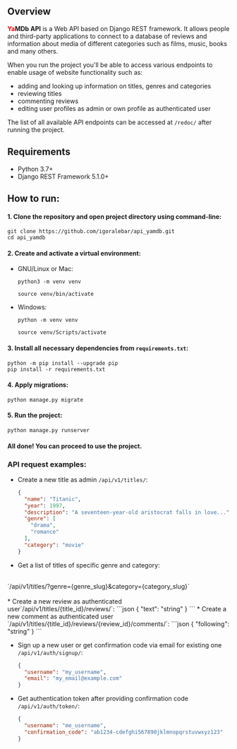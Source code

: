 ## Overview
**<span style="color:red">Ya</span>MDb API** is a Web API based on Django REST framework.
It allows people and third-party applications to connect to a database of reviews and information about media of different categories
such as films, music, books and many others.

When you run the project you'll be able to access various endpoints to enable usage of website functionality such as:
* adding and looking up information on titles, genres and categories
* reviewing titles
* commenting reviews
* editing user profiles as admin or own profile as authenticated user

The list of all available API endpoints can be accessed at `/redoc/` after running the project.

## Requirements
   * Python 3.7+
   * Django REST Framework 5.1.0+

## How to run:

#### 1. Clone the repository and open project directory using command-line:

    git clone https://github.com/igoralebar/api_yamdb.git
    cd api_yamdb

#### 2. Create and activate a virtual environment:
   
   * GNU/Linux or Mac:

       ```
       python3 -m venv venv
       ```
       ```
       source venv/bin/activate
       ```
   * Windows:
       ```
       python -m venv venv
       ```
       ```
       source venv/Scripts/activate
       ```

#### 3. Install all necessary dependencies from `requirements.txt`:

    python -m pip install --upgrade pip
    pip install -r requirements.txt

#### 4. Apply migrations:

    python manage.py migrate

#### 5. Run the project:

    python manage.py runserver

#### All done! You can proceed to use the project.

### API request examples:
* Create a new title as admin `/api/v1/titles/`:
    ```json
    {
      "name": "Titanic",
      "year": 1997,
      "description": "A seventeen-year-old aristocrat falls in love...",
      "genre": [
        "drama",
        "romance"
      ],
      "category": "movie"
    }
    ```
* Get a list of titles of specific genre and category:
<br>
 `/api/v1/titles/?genre={genre_slug}&category={category_slug}`
<br>
<br>
* Create a new review as authenticated user`/api/v1/titles/{title_id}/reviews/`:
    ```json
    {
      "text": "string"
    }
    ```
* Create a new comment as authenticated user `/api/v1/titles/{title_id}/reviews/{review_id}/comments/`:
    ```json
    {
      "following": "string"
    }
    ```

* Sign up a new user or get confirmation code via email for existing one `/api/v1/auth/signup/`:
    ```json
    {
      "username": "my_username",
      "email": "my_email@example.com"
    }
    ```
* Get authentication token after providing confirmation code `/api/v1/auth/token/`:
    ```json
    {
      "username": "me_username",
      "confirmation_code": "ab1234-cdefghi567890jklmnopqrstuvwxyz123"
    }
    ```

